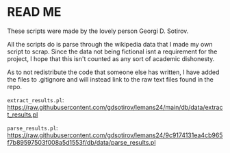 # READ ME

These scripts were made by the lovely person Georgi D. Sotirov.

All the scripts do is parse through the wikipedia data that I made my own script to scrap. Since the data not being fictional isnt a requirement for the project, I hope that this isn't counted as any sort of academic dishonesty.

As to not redistribute the code that someone else has written, I have added the files to .gitignore and will instead link to the raw text files found in the repo.

`extract_results.pl`: <https://raw.githubusercontent.com/gdsotirov/lemans24/main/db/data/extract_results.pl>

`parse_results.pl`: <https://raw.githubusercontent.com/gdsotirov/lemans24/9c9174131ea4cb965f7b89597503f008a5d1553f/db/data/parse_results.pl>
